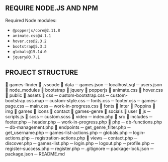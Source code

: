 ## REQUIRE NODE.JS AND NPM

Required Node modules:

*   `@popperjs/core@2.11.8`
*   `animate.css@4.1.1`
*   `hover.css@2.3.2`
*   `bootstrap@5.3.3`
*   `globals@15.14.0`
*   `jquery@3.7.1`

## PROJECT STRUCTURE

📁 games-finder
    📁 .vscode
    📁 data
        ─ games.json
        ─ localhost.sql
        ─ users.json
    📁 node_modules
        📁 bootstrap
        📁 jquery
        📁 popperjs
        📁 animate.css
        📁 hover.css
    📁 public
        📁 assets
            📁 css
                ─ custom-bootstrap.css
                ─ custom-bootstrap.css.map
                ─ custom-style.css
                ─ fonts.css
                ─ footer.css
                ─ games-page.css
                ─ main.css
                ─ work-in-progress.css
            📁 fonts
                📁 Inter
                📁 Poppins
            📁 img
                📁 games
                📁 icons
                    📁 contact
                    📁 games-genre
                    📁 socials
                    📁 user
            📁 js
                ─ scripts.js
            📁 scss
                ─ custom.scss
            📁 video
        ─ index.php
    📁 src
        📁 includes
            ─ footer.php
            ─ header.php
            ─ work-in-progress.php
        📁 php
            ─ db-functions.php
            ─ db-management.php
            📁 endpoints
                ─ get_genre_filter.php
                ─ get_username.php
            ─ games-list-actions.php
            ─ globals.php
            ─ login-actions.php
            ─ registration-actions.php
        📁 views
            ─ contact.php
            ─ discover.php
            ─ games-list.php
            ─ login.php
            ─ logout.php
            ─ profile.php
            ─ register-success.php
            ─ register.php
    ─ .gitignore
    ─ package-lock.json
    ─ package.json
    ─ README.md